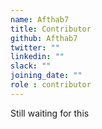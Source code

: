 ```yaml
---
name: Afthab7
title: Contributor
github: Afthab7
twitter: ""
linkedin: ""
slack: ""
joining_date: ""
role : contributor
---
```


Still waiting for this
